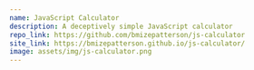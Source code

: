 ```yaml
---
name: JavaScript Calculator
description: A deceptively simple JavaScript calculator
repo_link: https://github.com/bmizepatterson/js-calculator
site_link: https://bmizepatterson.github.io/js-calculator/
image: assets/img/js-calculator.png
---
```

